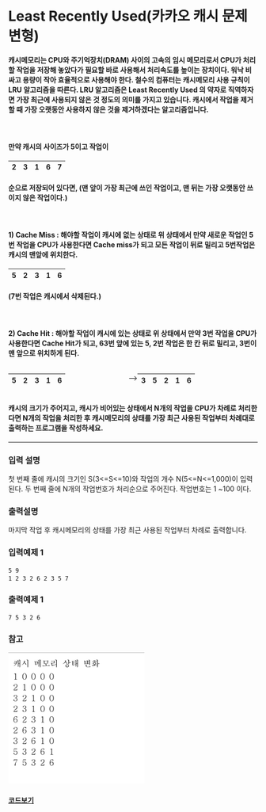 # Least Recently Used(카카오 캐시 문제 변형)

#### 캐시메모리는 CPU와 주기억장치(DRAM) 사이의 고속의 임시 메모리로서 CPU가 처리할 작업을 저장해 놓았다가 필요할 바로 사용해서 처리속도를 높이는 장치이다. 워낙 비싸고 용량이 작아 효율적으로 사용해야 한다. 철수의 컴퓨터는 캐시메모리 사용 규칙이 LRU 알고리즘을 따른다. LRU 알고리즘은 Least Recently Used 의 약자로 직역하자면 가장 최근에 사용되지 않은 것 정도의 의미를 가지고 있습니다. 캐시에서 작업을 제거할 때 가장 오랫동안 사용하지 않은 것을 제거하겠다는 알고리즘입니다.

<br/>

#### 만약 캐시의 사이즈가 5이고 작업이

|  2  |  3  |  1  |  6  |  7  |
| :-: | :-: | :-: | :-: | :-: |

#### 순으로 저장되어 있다면, (맨 앞이 가장 최근에 쓰인 작업이고, 맨 뒤는 가장 오랫동안 쓰이지 않은 작업이다.)

<br/>

#### 1) Cache Miss : 해야할 작업이 캐시에 없는 상태로 위 상태에서 만약 새로운 작업인 5번 작업을 CPU가 사용한다면 Cache miss가 되고 모든 작업이 뒤로 밀리고 5번작업은 캐시의 맨앞에 위치한다.

|  5  |  2  |  3  |  1  |  6  |
| :-: | :-: | :-: | :-: | :-: |

#### (7번 작업은 캐시에서 삭제된다.)

<br/>

#### 2) Cache Hit : 해야할 작업이 캐시에 있는 상태로 위 상태에서 만약 3번 작업을 CPU가 사용한다면 Cache Hit가 되고, 63번 앞에 있는 5, 2번 작업은 한 칸 뒤로 밀리고, 3번이 맨 앞으로 위치하게 된다.

<div style="display:flex">

|  5  |  2  |  3  |  1  |  6  |
| :-: | :-: | :-: | :-: | :-: |

-->

|  3  |  5  |  2  |  1  |  6  |
| :-: | :-: | :-: | :-: | :-: |

</div>

#### 캐시의 크기가 주어지고, 캐시가 비어있는 상태에서 N개의 작업을 CPU가 차례로 처리한다면 N개의 작업을 처리한 후 캐시메모리의 상태를 가장 최근 사용된 작업부터 차례대로 출력하는 프로그램을 작성하세요.

---

### 입력 설명

첫 번째 줄에 캐시의 크기인 S(3<=S<=10)와 작업의 개수 N(5<=N<=1,000)이 입력된다.
두 번째 줄에 N개의 작업번호가 처리순으로 주어진다. 작업번호는 1 ~100 이다.

### 출력설명

마지막 작업 후 캐시메모리의 상태를 가장 최근 사용된 작업부터 차례로 출력합니다.

### 입력예제 1

```
5 9
1 2 3 2 6 2 3 5 7
```

### 출력예제 1

```
7 5 3 2 6
```

### 참고

![이미지](./png1.png)

#### [코드보기](./solution.js)
